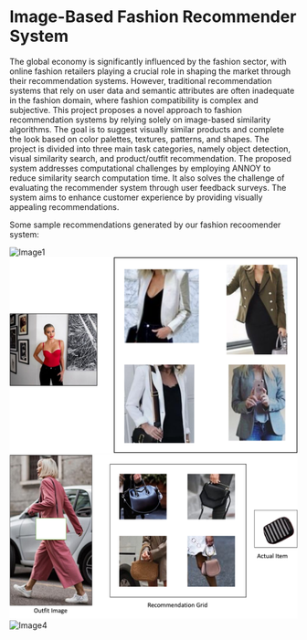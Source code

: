 # Image-Based Fashion Recommender System

The global economy is significantly influenced by the fashion sector, with online fashion retailers playing a crucial role in shaping the market through their recommendation systems. However, traditional recommendation systems that rely on user data and semantic attributes are often inadequate in the fashion domain, where fashion compatibility is complex and subjective. This project proposes a novel approach to fashion recommendation systems by relying solely on image-based similarity algorithms. The goal is to suggest visually similar products and complete the look based on color palettes, textures, patterns, and shapes. The project is divided into three main task categories, namely object detection, visual similarity search, and product/outfit recommendation. The proposed system addresses computational challenges by employing ANNOY to reduce similarity search computation time. It also solves the challenge of evaluating the recommender system through user feedback surveys. The system aims to enhance customer experience by providing visually appealing recommendations. 


Some sample recommendations generated by our fashion recoomender system: <br>

![Image1](images/rec1.png)
![Image2](images/rec2.png)
![Image3](images/cwg1.png)
![Image4](images/ctl1.png)
